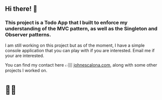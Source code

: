 ## Hi there! 👋

### This project is a Todo App that I built to enforce my understanding of the MVC pattern, as well as the Singleton and Observer patterns.

I am still working on this project but as of the moment, I have a simple console application that you can play with if you are interested. Email me if your are interested.

You can find my contact here 👉🏽 [johnescalona.com](https://johnescalona.com/), along with some other projects I worked on.

# 🖖🏽
